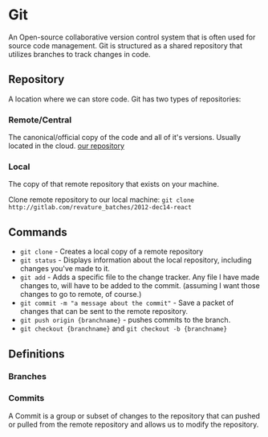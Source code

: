 # Git

An Open-source collaborative version control system that is often used for source code management.
Git is structured as a shared repository that utilizes branches to track changes in code.

## Repository
A location where we can store code.
Git has two types of repositories:

### Remote/Central
The canonical/official copy of the code and all of it's versions.
Usually located in the cloud. [our repository](http://gitlab.com/revature_batches/2012-dec14-react)

### Local
The copy of that remote repository that exists on your machine.

Clone remote repository to our local machine:
`git clone http://gitlab.com/revature_batches/2012-dec14-react`

## Commands
* `git clone` - Creates a local copy of a remote repository
* `git status` - Displays information about the local repository, including changes you've made to it.
* `git add` - Adds a specific file to the change tracker. Any file I have made changes to, will have to be added to the commit. (assuming I want those changes to go to remote, of course.)
* `git commit -m "a message about the commit"` - Save a packet of changes that can be sent to the remote repository.
* `git push origin {branchname}` - pushes commits to the branch.
* `git checkout {branchname}` and `git checkout -b {branchname}`

## Definitions
### Branches
### Commits
A Commit is a group or subset of changes to the repository that can pushed or pulled from the remote repository and allows us to modify the repository.